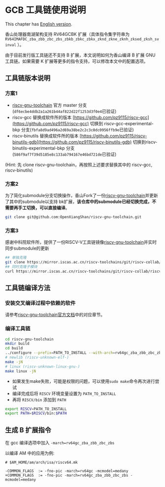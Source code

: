 # GCB 工具链使用说明

This chapter has [English version](./gnu_toolchain-en.md).

香山处理器南湖架构支持 RV64GCBK 扩展（具体指令集字符串为 `RV64IMAFDC_zba_zbb_zbc_zbs_zbkb_zbkc_zbkx_zknd_zkne_zknh_zksed_zksh_svinval` ）。

由于目前发行版工具链还不支持 B 扩展，本文说明如何为香山编译 B 扩展 GNU 工具链。如果需要 K 扩展等更多的指令支持，可以修改本文中的配置选项。

## 工具链版本说明


### 方案1
* [riscv-gnu-toolchain](https://github.com/riscv-collab/riscv-gnu-toolchain.git) 官方 master 分支(`df6ecbe4ddb2a1a261b44af822d22f1253d3f0e4`已验证)
* riscv-gcc 替换成软件所的版本 [https://github.com/pz9115/riscv-gcc](https://github.com/pz9115/riscv-gcc)
  切换到 riscv-gcc-experimental-bkp 分支(`fbfa8d9ad496a2d69a38be2c2c3c0dc0956ffb9e`已验证)
* riscv-binutils 替换成软件所的版本 [https://github.com/pz9115/riscv-binutils-gdb](https://github.com/pz9115/riscv-binutils-gdb)
  切换到riscv-binutils-experimental-bkp 分支 (`586f9af7f39d5185e8c133ab794167e46bd721de`已验证)


(Hint: 先 clone riscv-gnu-toolchain，再按照上述要求替换其中的 riscv-gcc, riscv-binutils)


### 方案2
为了简化submodule分支切换操作，香山Fork了一份[riscv-gnu-toolchain](https://github.com/OpenXiangShan/riscv-gnu-toolchain)并更新了其中的submodule以支持
bk扩展，**该仓库中的submodule已经切换完成，不需要再手工切换，可以直接编译**。

```bash
git clone git@github.com:OpenXiangShan/riscv-gnu-toolchain.git
```

### 方案3
感谢中科院软件所，提供了一份RISCV-V工具链镜像[riscv-gnu-toolchain](https://help.mirrors.cernet.edu.cn/riscv-toolchains)并实时同步submodule的更新

```bash
## 单独克隆
git clone https://mirror.iscas.ac.cn/riscv-toolchains/git/riscv-collab/riscv-gnu-toolchain.git
## 同时克隆子模块
curl https://mirror.iscas.ac.cn/riscv-toolchains/git/riscv-collab/riscv-gnu-toolchain.sh | bash
```


## 工具链编译方法

### 安装交叉编译过程中依赖的软件

请参考[riscv-gnu-toolchain官方文档](https://github.com/riscv-collab/riscv-gnu-toolchain#prerequisites)中的对应章节。

### 编译工具链

```bash
cd riscv-gnu-toolchain
mkdir build
cd build
../configure --prefix=PATH_TO_INSTALL --with-arch=rv64gc_zba_zbb_zbc_zbs
# newlib (riscv-unknown-elf-)
make -jN
# linux (riscv-unknown-linux-gnu-)
make linux -jN
```

* 如果发生make失败，可能是权限的问题，可以使用`sudo make`命令再次进行尝试
* 编译完成后将 `RISCV` 环境变量设置为 `PATH_TO_INSTALL`
* 再将 `RISCV/bin` 添加到 `PATH`

```bash
export RISCV=PATH_TO_INSTALL
export PATH=$RISCV/bin:$PATH
```

## 生成 B 扩展指令

在 gcc 编译选项中加入 `-march=rv64gc_zba_zbb_zbc_zbs`

以编译 AM 中的应用为例:
```shell
# $AM_HOME/am/arch/isa/riscv64.mk

-COMMON_FLAGS  := -fno-pic -march=rv64gc -mcmodel=medany
+COMMON_FLAGS  := -fno-pic -march=rv64gc_zba_zbb_zbc_zbs -mcmodel=medany
```
